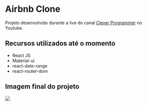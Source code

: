 # Airbnb Clone
Projeto desenvolvido durante a live do canal [Clever Programmer](https://www.youtube.com/c/CleverProgrammer 'Clever Programmer') no Youtube.

## Recursos utilizados até o momento
- React JS
- Material-ui
- react-date-range
- react-router-dom

## Imagem final do projeto
![](https://i.imgur.com/ot04Wyk.png)